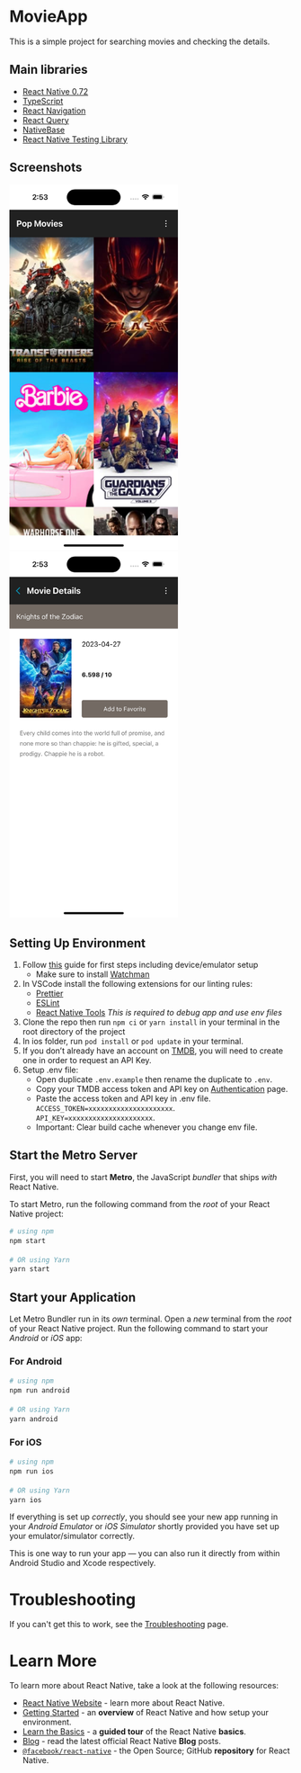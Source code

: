 # MovieApp

This is a simple project for searching movies and checking the details.

## Main libraries

- [React Native 0.72](https://reactnative.dev/docs/getting-started)
- [TypeScript](https://www.typescriptlang.org/docs/handbook/typescript-in-5-minutes.html)
- [React Navigation](https://reactnavigation.org/docs/getting-started/)
- [React Query](https://tanstack.com/query/v4/docs/react/overview)
- [NativeBase](https://docs.nativebase.io/getting-started)
- [React Native Testing Library](https://testing-library.com/docs/react-native-testing-library/intro/)

## Screenshots

<img src="assets/screenshots/movie-search.jpg" width="300" alt="Employee data" title="Employee Data title">
<img src="assets/screenshots/movie-details.jpg" width="300" alt="Employee data" title="Employee Data title">

## Setting Up Environment

1. Follow [this](https://reactnative.dev/docs/environment-setup) guide for first steps including device/emulator setup
   - Make sure to install [Watchman](https://facebook.github.io/watchman/docs/install)
2. In VSCode install the following extensions for our linting rules:
   - [Prettier](https://marketplace.visualstudio.com/items?itemName=esbenp.prettier-vscode)
   - [ESLint](https://marketplace.visualstudio.com/items?itemName=dbaeumer.vscode-eslint)
   - [React Native Tools](https://marketplace.visualstudio.com/items?itemName=msjsdiag.vscode-react-native) _This is required to debug app and use env files_
3. Clone the repo then run `npm ci` or `yarn install` in your terminal in the root directory of the project
4. In ios folder, run `pod install` or `pod update` in your terminal.
5. If you don’t already have an account on [TMDB](https://developer.themoviedb.org/reference/intro/getting-started), you will need to create one in order to request an API Key.
6. Setup .env file:
   - Open duplicate `.env.example` then rename the duplicate to `.env`.
   - Copy your TMDB access token and API key on [Authentication](https://developer.themoviedb.org/reference/intro/authentication) page.
   - Paste the access token and API key in .env file. <br>
     `ACCESS_TOKEN=xxxxxxxxxxxxxxxxxxxxx`.<br>
     `API_KEY=xxxxxxxxxxxxxxxxxxxxx`.<br>
   - Important: Clear build cache whenever you change env file.

## Start the Metro Server

First, you will need to start **Metro**, the JavaScript _bundler_ that ships _with_ React Native.

To start Metro, run the following command from the _root_ of your React Native project:

```bash
# using npm
npm start

# OR using Yarn
yarn start
```

## Start your Application

Let Metro Bundler run in its _own_ terminal. Open a _new_ terminal from the _root_ of your React Native project. Run the following command to start your _Android_ or _iOS_ app:

### For Android

```bash
# using npm
npm run android

# OR using Yarn
yarn android
```

### For iOS

```bash
# using npm
npm run ios

# OR using Yarn
yarn ios
```

If everything is set up _correctly_, you should see your new app running in your _Android Emulator_ or _iOS Simulator_ shortly provided you have set up your emulator/simulator correctly.

This is one way to run your app — you can also run it directly from within Android Studio and Xcode respectively.

# Troubleshooting

If you can't get this to work, see the [Troubleshooting](https://reactnative.dev/docs/troubleshooting) page.

# Learn More

To learn more about React Native, take a look at the following resources:

- [React Native Website](https://reactnative.dev) - learn more about React Native.
- [Getting Started](https://reactnative.dev/docs/environment-setup) - an **overview** of React Native and how setup your environment.
- [Learn the Basics](https://reactnative.dev/docs/getting-started) - a **guided tour** of the React Native **basics**.
- [Blog](https://reactnative.dev/blog) - read the latest official React Native **Blog** posts.
- [`@facebook/react-native`](https://github.com/facebook/react-native) - the Open Source; GitHub **repository** for React Native.
